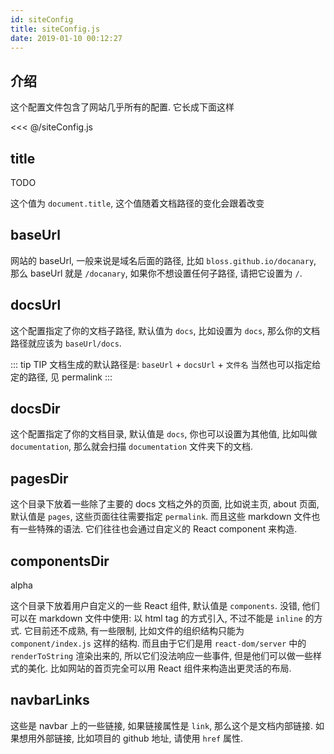 ```yaml
---
id: siteConfig
title: siteConfig.js
date: 2019-01-10 00:12:27
---
```


## 介绍

这个配置文件包含了网站几乎所有的配置. 它长成下面这样

<<< @/siteConfig.js

## title

<TodoTag>TODO</TodoTag>

这个值为 `document.title`, 这个值随着文档路径的变化会跟着改变

## baseUrl

网站的 baseUrl, 一般来说是域名后面的路径, 比如 `bloss.github.io/docanary`, 那么 baseUrl 就是 `/docanary`, 如果你不想设置任何子路径, 请把它设置为 `/`.

## docsUrl

这个配置指定了你的文档子路径, 默认值为 `docs`, 比如设置为 `docs`, 那么你的文档路径就应该为 `baseUrl/docs`.

::: tip TIP
文档生成的默认路径是: `baseUrl` + `docsUrl` + `文件名`
当然也可以指定给定的路径, 见 permalink
:::

## docsDir

这个配置指定了你的文档目录, 默认值是 `docs`, 你也可以设置为其他值, 比如叫做 `documentation`, 那么就会扫描 `documentation` 文件夹下的文档.

## pagesDir

这个目录下放着一些除了主要的 docs 文档之外的页面, 比如说主页, about 页面, 默认值是 `pages`, 这些页面往往需要指定 `permalink`. 而且这些 markdown 文件也有一些特殊的语法. 它们往往也会通过自定义的 React component 来构造.

## componentsDir

<AlphaTag>alpha</AlphaTag>

这个目录下放着用户自定义的一些 React 组件, 默认值是 `components`. 没错, 他们可以在 markdown 文件中使用: 以 html tag 的方式引入, 不过不能是 `inline` 的方式. 它目前还不成熟, 有一些限制, 比如文件的组织结构只能为 `component/index.js` 这样的结构. 而且由于它们是用 `react-dom/server` 中的 `renderToString` 渲染出来的, 所以它们没法响应一些事件, 但是他们可以做一些样式的美化. 比如网站的首页完全可以用 React 组件来构造出更灵活的布局.

## navbarLinks

这些是 navbar 上的一些链接, 如果链接属性是 `link`, 那么这个是文档内部链接. 如果想用外部链接, 比如项目的 github 地址, 请使用 `href` 属性.
